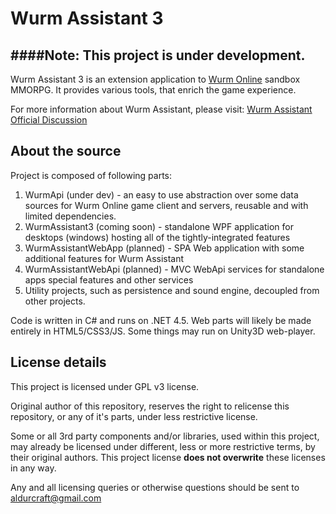 Wurm Assistant 3
====================

####Note: This project is under development.
---

Wurm Assistant 3 is an extension application to [Wurm Online][] sandbox MMORPG. It provides various tools, that enrich the game experience.


For more information about Wurm Assistant, please visit:
[Wurm Assistant Official Discussion][official thread]

About the source
--------------
Project is composed of following parts:

1. WurmApi (under dev) - an easy to use abstraction over some data sources for Wurm Online game client and servers, reusable and with limited dependencies.
2. WurmAssistant3 (coming soon) - standalone WPF application for desktops (windows) hosting all of the tightly-integrated features
3. WurmAssistantWebApp (planned) - SPA Web application with some additional features for Wurm Assistant
4. WurmAssistantWebApi (planned) - MVC WebApi services for standalone apps special features and other services
5. Utility projects, such as persistence and sound engine, decoupled from other projects.

Code is written in C# and runs on .NET 4.5. Web parts will likely be made entirely in HTML5/CSS3/JS. Some things may run on Unity3D web-player.

License details
-------------

This project is licensed under GPL v3 license. 

Original author of this repository, reserves the right to relicense this repository, or any of it's parts, under less restrictive license.

Some or all 3rd party components and/or libraries, used within this project, may already be licensed under different, less or more restrictive terms, by their original authors. This project license **does not overwrite** these licenses in any way.

Any and all licensing queries or otherwise questions should be sent to aldurcraft@gmail.com

[Wurm Online]:http://www.wurmonline.com/
[official thread]:http://forum.wurmonline.com/index.php?/topic/68031-wurm-assistant-enrich-your-wurm-experience/